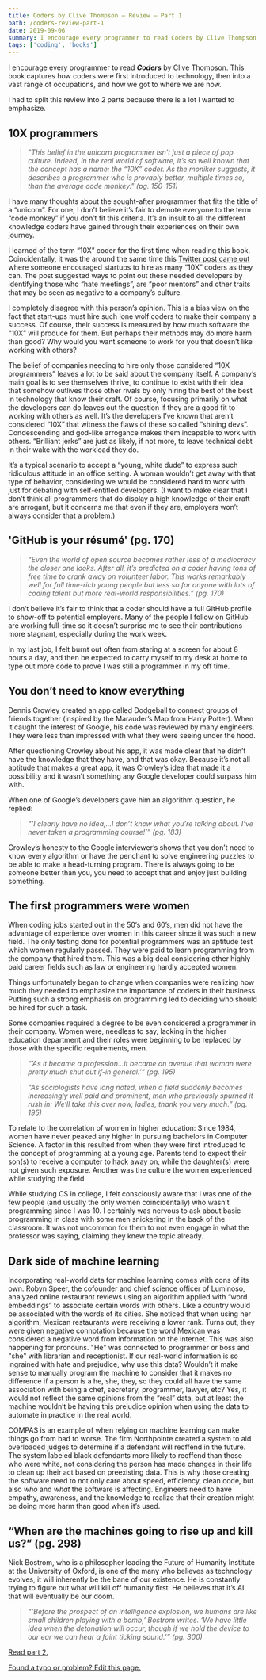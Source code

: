 ```yaml
---
title: Coders by Clive Thompson – Review – Part 1
path: /coders-review-part-1
date: 2019-09-06
summary: I encourage every programmer to read Coders by Clive Thompson. This book captures how coders were first introduced to technology, then into a vast range of occupations, and how we got to where we are now.
tags: ['coding', 'books']
---
```


I encourage every programmer to read ***_Coders_*** by Clive Thompson. This book captures how coders were first introduced to technology, then into a vast range of occupations, and how we got to where we are now.

I had to split this review into 2 parts because there is a lot I wanted to emphasize.

## 10X programmers

> _"This belief in the unicorn programmer isn’t just a piece of pop culture. Indeed, in the real world of software, it’s so well known that the concept has a name: the “10X” coder. As the moniker suggests, it describes a programmer who is provably better, multiple times so, than the average code monkey." (pg. 150-151)_

I have many thoughts about the sought-after programmer that fits the title of a “unicorn”. For one, I don’t believe it’s fair to demote everyone to the term “code monkey” if you don’t fit this criteria. It’s an insult to all the different knowledge coders have gained through their experiences on their own journey.

I learned of the term “10X” coder for the first time when reading this book. Coincidentally, it was the around the same time this [Twitter post came out](https://twitter.com/skirani/status/1149302834619248640) where someone encouraged startups to hire as many “10X” coders as they can. The post suggested ways to point out these needed developers by identifying those who “hate meetings”, are “poor mentors” and other traits that may be seen as negative to a company’s culture.

I completely disagree with this person’s opinion. This is a bias view on the fact that start-ups must hire such lone wolf coders to make their company a success. Of course, their success is measured by how much software the “10X” will produce for them. But perhaps their methods may do more harm than good? Why would you want someone to work for you that doesn’t like working with others?

The belief of companies needing to hire only those considered “10X programmers” leaves a lot to be said about the company itself. A company’s main goal is to see themselves thrive, to continue to exist with their idea that somehow outlives those other rivals by only hiring the best of the best in technology that know their craft. Of course, focusing primarily on what the developers can do leaves out the question if they are a good fit to working with others as well. It’s the developers I’ve known that aren’t considered “10X” that witness the flaws of these so called “shining devs”. Condescending and god-like arrogance makes them incapable to work with others. “Brilliant jerks” are just as likely, if not more, to leave technical debt in their wake with the workload they do.

It’s a typical scenario to accept a “young, white dude” to express such ridiculous attitude in an office setting. A woman wouldn’t get away with that type of behavior, considering we would be considered hard to work with just for debating with self-entitled developers. (I want to make clear that I don’t think all programmers that do display a high knowledge of their craft are arrogant, but it concerns me that even if they are, employers won’t always consider that a problem.)

## 'GitHub is your résumé' (pg. 170)

> _“Even the world of open source becomes rather less of a mediocracy the closer one looks. After all, it’s predicted on a coder having tons of free time to crank away on volunteer labor. This works remarkably well for full time-rich young people but less so for anyone with lots of coding talent but more real-world responsibilities.” (pg. 170)_

I don’t believe it’s fair to think that a coder should have a full GitHub profile to show-off to potential employers. Many of the people I follow on GitHub are working full-time so it doesn’t surprise me to see their contributions more stagnant, especially during the work week.

In my last job, I felt burnt out often from staring at a screen for about 8 hours a day, and then be expected to carry myself to my desk at home to type out more code to prove I was still a programmer in my off time.

## You don’t need to know everything

Dennis Crowley created an app called Dodgeball to connect groups of friends together (inspired by the Marauder’s Map from Harry Potter). When it caught the interest of Google, his code was reviewed by many engineers. They were less than impressed with what they were seeing under the hood.

After questioning Crowley about his app, it was made clear that he didn’t have the knowledge that they have, and that was okay. Because it’s not all aptitude that makes a great app, it was Crowley’s idea that made it a possibility and it wasn’t something any Google developer could surpass him with.

When one of Google’s developers gave him an algorithm question, he replied:

> _“’I clearly have no idea,...I don’t know what you’re talking about. I’ve never taken a programming course!’” (pg. 183)_

Crowley’s honesty to the Google interviewer’s shows that you don’t need to know every algorithm or have the penchant to solve engineering puzzles to be able to make a head-turning program. There is always going to be someone better than you, you need to accept that and enjoy just building something.

## The first programmers were women

When coding jobs started out in the 50‘s and 60’s, men did not have the advantage of experience over women in this career since it was such a new field. The only testing done for potential programmers was an aptitude test which women regularly passed. They were paid to learn programming from the company that hired them. This was a big deal considering other highly paid career fields such as law or engineering hardly accepted women.

Things unfortunately began to change when companies were realizing how much they needed to emphasize the importance of coders in their business. Putting such a strong emphasis on programming led to deciding who should be hired for such a task.

Some companies required a degree to be even considered a programmer in their company. Women were, needless to say, lacking in the higher education department and their roles were beginning to be replaced by those with the specific requirements, men.

> _“’As it became a profession…it became an avenue that woman were pretty much shut out if-in general.’” (pg. 195)_

> _“As sociologists have long noted, when a field suddenly becomes increasingly well paid and prominent, men who previously spurned it rush in: We’ll take this over now, ladies, thank you very much.” (pg. 195)_

To relate to the correlation of women in higher education: Since 1984, women have never peaked any higher in pursuing bachelors in Computer Science. A factor in this resulted from when they were first introduced to the concept of programming at a young age. Parents tend to expect their son(s) to receive a computer to hack away on, while the daughter(s) were not given such exposure. Another was the culture the women experienced while studying the field.

While studying CS in college, I felt consciously aware that I was one of the few people (and usually the only women coincidentally) who wasn’t programming since I was 10. I certainly was nervous to ask about basic programming in class with some men snickering in the back of the classroom. It was not uncommon for them to not even engage in what the professor was saying, claiming they knew the topic already.

## Dark side of machine learning

Incorporating real-world data for machine learning comes with cons of its own. Robyn Speer, the cofounder and chief science officer of Luminoso, analyzed online restaurant reviews using an algorithm applied with “word embeddings” to associate certain words with others. Like a country would be associated with the words of its cities. She noticed that when using her algorithm, Mexican restaurants were receiving a lower rank. Turns out, they were given negative connotation because the word Mexican was considered a negative word from information on the internet. This was also happening for pronouns. "He" was connected to programmer or boss and "she" with librarian and receptionist. If our real-world information is so ingrained with hate and prejudice, why use this data? Wouldn’t it make sense to manually program the machine to consider that it makes no difference if a person is a he, she, they, so they could all have the same association with being a chef, secretary, programmer, lawyer, etc? Yes, it would not reflect the same opinions from the “real” data, but at least the machine wouldn’t be having this prejudice opinion when using the data to automate in practice in the real world.

COMPAS is an example of when relying on machine learning can make things go from bad to worse. The firm Northpointe created a system to aid overloaded judges to determine if a defendant will reoffend in the future. The system labeled black defendants more likely to reoffend than those who were white, not considering the person has made changes in their life to clean up their act based on preexisting data. This is why those creating the software need to not only care about speed, efficiency, clean code, but also _who_ and _what_ the software is affecting. Engineers need to have empathy, awareness, and the knowledge to realize that their creation might be doing more harm than good when it’s used.

## “When are the machines going to rise up and kill us?” (pg. 298)

Nick Bostrom, who is a philosopher leading the Future of Humanity Institute at the University of Oxford, is one of the many who believes as technology evolves, it will inherently be the bane of our existence. He is constantly trying to figure out what will kill off humanity first. He believes that it’s AI that will eventually be our doom.

> _“’Before the prospect of an intelligence explosion, we humans are like small children playing with a bomb,’ Bostrom writes. ‘We have little idea when the detonation will occur, though if we hold the device to our ear we can hear a faint ticking sound.’” (pg. 300)_

[Read part 2.](/coders-review-part-2)

[Found a typo or problem? Edit this page.](https://github.com/Dana94/website/blob/master/blog/2019-09-06-coders-review-part-1.md)
